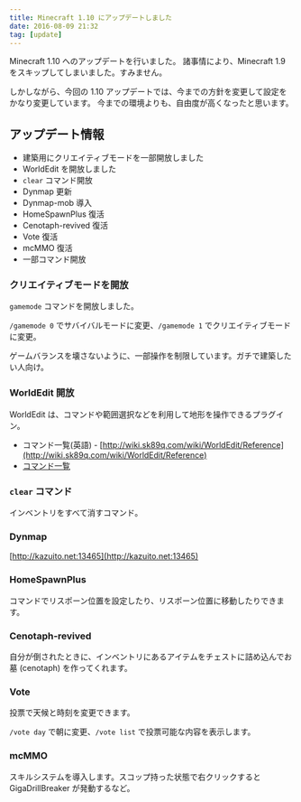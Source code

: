 ```yaml
---
title: Minecraft 1.10 にアップデートしました
date: 2016-08-09 21:32
tag: [update]
---
```


Minecraft 1.10 へのアップデートを行いました。
諸事情により、Minecraft 1.9 をスキップしてしまいました。すみません。

しかしながら、今回の 1.10 アップデートでは、今までの方針を変更して設定をかなり変更しています。
今までの環境よりも、自由度が高くなったと思います。

## アップデート情報

* 建築用にクリエイティブモードを一部開放しました
* WorldEdit を開放しました
* `clear` コマンド開放
* Dynmap 更新
* Dynmap-mob 導入
* HomeSpawnPlus 復活
* Cenotaph-revived 復活
* Vote 復活
* mcMMO 復活
* 一部コマンド開放

### クリエイティブモードを開放
`gamemode` コマンドを開放しました。

`/gamemode 0` でサバイバルモードに変更、`/gamemode 1` でクリエイティブモードに変更。

ゲームバランスを壊さないように、一部操作を制限しています。ガチで建築したい人向け。

### WorldEdit 開放
WorldEdit は、コマンドや範囲選択などを利用して地形を操作できるプラグイン。

* コマンド一覧(英語) - [http://wiki.sk89q.com/wiki/WorldEdit/Reference](http://wiki.sk89q.com/wiki/WorldEdit/Reference)
* [コマンド一覧](http://lilly-wizard.tumblr.com/post/8467284834/worldedit-%E3%82%B3%E3%83%9E%E3%83%B3%E3%83%89%E4%B8%80%E8%A6%A7%E6%97%A5%E6%9C%AC%E8%AA%9E%E7%89%88-ver2)

### `clear` コマンド
インベントリをすべて消すコマンド。

### Dynmap
[http://kazuito.net:13465](http://kazuito.net:13465)

### HomeSpawnPlus
コマンドでリスポーン位置を設定したり、リスポーン位置に移動したりできます。

### Cenotaph-revived
自分が倒されたときに、インベントリにあるアイテムをチェストに詰め込んでお墓 (cenotaph) を作ってくれます。

### Vote
投票で天候と時刻を変更できます。

`/vote day` で朝に変更、`/vote list` で投票可能な内容を表示します。

### mcMMO
スキルシステムを導入します。スコップ持った状態で右クリックすると GigaDrillBreaker が発動するなど。
